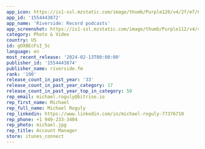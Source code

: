 ```yaml
---
app_icon: https://is1-ssl.mzstatic.com/image/thumb/Purple126/v4/2f/e7/6f/2fe76fee-af61-19ef-fda9-fe282b4bd223/AppIcon-0-1x_U007emarketing-0-10-0-85-220-0.png/1024x1024bb.png
app_id: '1554443872'
app_name: 'Riverside: Record podcasts'
app_screenshot: https://is1-ssl.mzstatic.com/image/thumb/Purple112/v4/48/c3/35/48c3350d-419d-87d9-2f63-3a5f3b547345/a38144f1-ec53-42c8-9850-c816b2a226f1_6.5_-_1.jpg/1284x2778bb.png
category: Photo & Video
country: US
id: gOXBEcFsI_5c
language: en
most_recent_release: '2024-02-13T00:00:00'
publisher_id: '1554443874'
publisher_name: riverside.fm
rank: '190'
release_count_in_past_year: '33'
release_count_in_past_year_category: 17
release_count_in_past_year_top_in_category: 50
rep_email: michael.roguly@bitrise.io
rep_first_name: Michael
rep_full_name: Michael Roguly
rep_linkedin: https://www.linkedin.com/in/michael-roguly-77376710
rep_phone: +1 949-233-3404
rep_photo: michael.jpg
rep_title: Account Manager
store: itunes_connect
---
```

